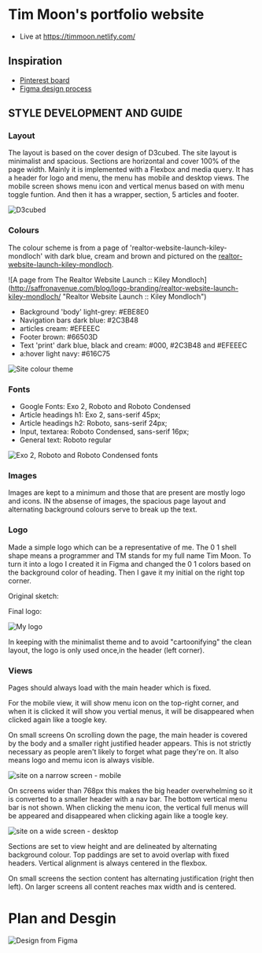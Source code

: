 # Tim Moon's portfolio website
- Live at https://timmoon.netlify.com/

## Inspiration
 - [Pinterest board](https://www.pinterest.com.au/timmoon7/profile/)
 - [Figma design process](https://www.figma.com/file/GYrWtTlwfKlj7BBjGMvcdXbh/MyProfile)

## STYLE DEVELOPMENT AND GUIDE
### Layout
The layout is based on the cover design of D3cubed. The site layout is minimalist and spacious. Sections are horizontal and cover 100% of the page width. Mainly it is implemented with a Flexbox and media query. It has a header for logo and menu, the menu has mobile and desktop views. The mobile screen shows menu icon and vertical menus based on with menu toggle funtion. And then it has a wrapper, section, 5 articles and footer.

![D3cubed](http://demos.q-themes.net/dcubed/v1.1/#home "D3cubed, web design company")

### Colours
The colour scheme is from a page of 'realtor-website-launch-kiley-mondloch' with dark blue, cream and brown and pictured on the [realtor-website-launch-kiley-mondloch](https://www.pinterest.com.au/pin/791648440723495868/).

![A page from The Realtor Website Launch :: Kiley Mondloch] (http://saffronavenue.com/blog/logo-branding/realtor-website-launch-kiley-mondloch/ "Realtor Website Launch :: Kiley Mondloch")

 - Background 'body' light-grey: #EBE8E0
 - Navigation bars dark blue: #2C3B48
 - articles cream: #EFEEEC
 - Footer brown: #66503D
 - Text 'print' dark blue, black and cream: #000, #2C3B48 and #EFEEEC
 - a:hover light navy: #616C75

![Site colour theme](https://github.com/timmoon7/profile/tree/master/assets/img/colors.png "Site colour theme")

### Fonts
 - Google Fonts: Exo 2, Roboto and Roboto Condensed
 - Article headings h1: Exo 2, sans-serif 45px;
 - Article headings h2: Roboto, sans-serif 24px;
 - Input, textarea: Roboto Condensed, sans-serif 16px;
 - General text: Roboto regular

![Exo 2, Roboto and Roboto Condensed fonts](https://https://github.com/timmoon7/profile/tree/master/assets/img/colors.png "Exo 2, Roboto and Roboto Condensed fonts")
 
### Images
Images are kept to a minimum and those that are present are mostly logo and icons. IN the absense of images, the spacious page layout and alternating background colours serve to break up the text.

### Logo
Made a simple logo which can be a representative of me. The 0 1 shell shape means a programmer and TM stands for my full name Tim Moon. To turn it into a logo I created it in Figma and changed the 0 1 colors based on the background color of heading. Then I gave it my initial on the right top corner.

Original sketch:

Final logo:

![My logo](https://https://github.com/timmoon7/profile/tree/master/assets/img/colors.png "My logo")

In keeping with the minimalist theme and to avoid "cartoonifying" the clean layout, the logo is only used once,in the header (left corner).

### Views
Pages should always load with the main header which is fixed.

For the mobile view, it will show menu icon on the top-right corner, and when it is clicked it will
show you vertial menus, it will be disappeared when clicked again like a toogle key.

On small screens On scrolling down the page, the main header is covered by the body and a smaller right justified header appears. This is not strictly necessary as people aren't likely to forget what page they're on. It also means logo and memu icon is always visible.

![site on a narrow screen - mobile](https://github.com/timmoon7/profile/tree/master/assets/img/mobile.png "site on a narrow screen - mobile")

On screens wider than 768px this makes the big header overwhelming so it is converted to a smaller header with a nav bar. The bottom vertical menu bar is not shown. When clicking the menu icon, the vertical full menus will be appeared and disappeared when clicking again like a toogle key. 

![site on a wide screen - desktop](https://github.com/timmoon7/profile/tree/master/assets/img/mobile.png "site on a wide screen - desktop")

Sections are set to view height and are delineated by alternating background colour. Top paddings are set to avoid overlap with fixed headers. Vertical alignment is always centered in the flexbox.

On small screens the section content has alternating justification (right then left). On larger screens all content reaches max width and is centered.  

# Plan and Desgin
![Design from Figma](https://https://github.com/timmoon7/profile/tree/master/assets/img/figma.png "Desgin from Figma")
